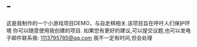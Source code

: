 # -
这是我制作的一个小游戏项目DEMO，与自走棋相关.该项目旨在呼吁人们保护环境
你可以随意使用我创建的项目.
如果您有更好的建议,可以提交议题,也可以发电子邮件联系我:
1113795785@qq.com
我不一定有时间,但会处理
